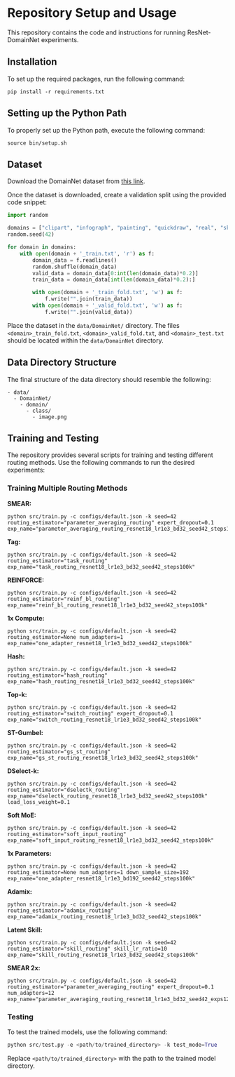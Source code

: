 # Repository Setup and Usage

This repository contains the code and instructions for running ResNet-DomainNet experiments.

## Installation

To set up the required packages, run the following command:

```
pip install -r requirements.txt
```

## Setting up the Python Path

To properly set up the Python path, execute the following command:

```
source bin/setup.sh
```

## Dataset

Download the DomainNet dataset from [this link](http://ai.bu.edu/M3SDA/).

Once the dataset is downloaded, create a validation split using the provided code snippet:

```python
import random

domains = ["clipart", "infograph", "painting", "quickdraw", "real", "sketch"]
random.seed(42)

for domain in domains:
    with open(domain + '_train.txt', 'r') as f:
        domain_data = f.readlines()
        random.shuffle(domain_data)
        valid_data = domain_data[0:int(len(domain_data)*0.2)]
        train_data = domain_data[int(len(domain_data)*0.2):]

        with open(domain + '_train_fold.txt', 'w') as f:
            f.write("".join(train_data))
        with open(domain + '_valid_fold.txt', 'w') as f:
            f.write("".join(valid_data))
```

Place the dataset in the `data/DomainNet/` directory. The files `<domain>_train_fold.txt`, `<domain>_valid_fold.txt`, and `<domain>_test.txt` should be located within the `data/DomainNet` directory.

## Data Directory Structure

The final structure of the data directory should resemble the following:

```
- data/
  - DomainNet/
    - domain/
      - class/
        - image.png
```

## Training and Testing

The repository provides several scripts for training and testing different routing methods. Use the following commands to run the desired experiments:

### Training Multiple Routing Methods

**SMEAR:**
```
python src/train.py -c configs/default.json -k seed=42 routing_estimator="parameter_averaging_routing" expert_dropout=0.1 exp_name="parameter_averaging_routing_resnet18_lr1e3_bd32_seed42_steps100k"
```

**Tag:**
```
python src/train.py -c configs/default.json -k seed=42 routing_estimator="task_routing" exp_name="task_routing_resnet18_lr1e3_bd32_seed42_steps100k"
```

**REINFORCE:**
```
python src/train.py -c configs/default.json -k seed=42 routing_estimator="reinf_bl_routing" exp_name="reinf_bl_routing_resnet18_lr1e3_bd32_seed42_steps100k"
```

**1x Compute:**
```
python src/train.py -c configs/default.json -k seed=42 routing_estimator=None num_adapters=1 exp_name="one_adapter_resnet18_lr1e3_bd32_seed42_steps100k"
```

**Hash:**
```
python src/train.py -c configs/default.json -k seed=42 routing_estimator="hash_routing" exp_name="hash_routing_resnet18_lr1e3_bd32_seed42_steps100k"
```

**Top-k:**
```
python src/train.py -c configs/default.json -k seed=42 routing_estimator="switch_routing" expert_dropout=0.1 exp_name="switch_routing_resnet18_lr1e3_bd32_seed42_steps100k"
```

**ST-Gumbel:**
```
python src/train.py -c configs/default.json -k seed=42 routing_estimator="gs_st_routing" exp_name="gs_st_routing_resnet18_lr1e3_bd32_seed42_steps100k"
```

**DSelect-k:**
```
python src/train.py -c configs/default.json -k seed=42 routing_estimator="dselectk_routing" exp_name="dselectk_routing_resnet18_lr1e3_bd32_seed42_steps100k" load_loss_weight=0.1
```

**Soft MoE:**
```
python src/train.py -c configs/default.json -k seed=42 routing_estimator="soft_input_routing" exp_name="soft_input_routing_resnet18_lr1e3_bd32_seed42_steps100k"
```

**1x Parameters:**
```
python src/train.py -c configs/default.json -k seed=42 routing_estimator=None num_adapters=1 down_sample_size=192 exp_name="one_adapter_resnet18_lr1e3_bd192_seed42_steps100k"
```

**Adamix:**
```
python src/train.py -c configs/default.json -k seed=42 routing_estimator="adamix_routing" exp_name="adamix_routing_resnet18_lr1e3_bd32_seed42_steps100k"
```

**Latent Skill:**
```
python src/train.py -c configs/default.json -k seed=42 routing_estimator="skill_routing" skill_lr_ratio=10 exp_name="skill_routing_resnet18_lr1e3_bd32_seed42_steps100k"
```

**SMEAR 2x:**
```
python src/train.py -c configs/default.json -k seed=42 routing_estimator="parameter_averaging_routing" expert_dropout=0.1 num_adapters=12 exp_name="parameter_averaging_routing_resnet18_lr1e3_bd32_seed42_exps12_steps100k"
```

### Testing

To test the trained models, use the following command:

```python
python src/test.py -e <path/to/trained_directory> -k test_mode=True
```

Replace `<path/to/trained_directory>` with the path to the trained model directory.

